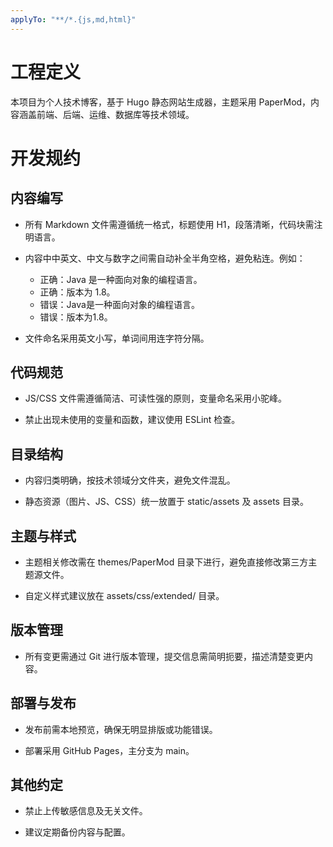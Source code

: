 ```yaml
---
applyTo: "**/*.{js,md,html}"
---
```


# 工程定义

本项目为个人技术博客，基于 Hugo 静态网站生成器，主题采用 PaperMod，内容涵盖前端、后端、运维、数据库等技术领域。

# 开发规约

## 内容编写


  - 所有 Markdown 文件需遵循统一格式，标题使用 H1，段落清晰，代码块需注明语言。

  - 内容中中英文、中文与数字之间需自动补全半角空格，避免粘连。例如：
    - 正确：Java 是一种面向对象的编程语言。
    - 正确：版本为 1.8。
    - 错误：Java是一种面向对象的编程语言。
    - 错误：版本为1.8。

  - 文件命名采用英文小写，单词间用连字符分隔。
  
## 代码规范

  - JS/CSS 文件需遵循简洁、可读性强的原则，变量命名采用小驼峰。

  - 禁止出现未使用的变量和函数，建议使用 ESLint 检查。

## 目录结构

  - 内容归类明确，按技术领域分文件夹，避免文件混乱。

  - 静态资源（图片、JS、CSS）统一放置于 static/assets 及 assets 目录。

## 主题与样式

  - 主题相关修改需在 themes/PaperMod 目录下进行，避免直接修改第三方主题源文件。

  - 自定义样式建议放在 assets/css/extended/ 目录。

## 版本管理

  - 所有变更需通过 Git 进行版本管理，提交信息需简明扼要，描述清楚变更内容。

## 部署与发布

  - 发布前需本地预览，确保无明显排版或功能错误。

  - 部署采用 GitHub Pages，主分支为 main。

## 其他约定

  - 禁止上传敏感信息及无关文件。

  - 建议定期备份内容与配置。

